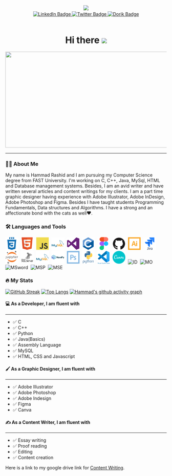 <div id="header" align="center">
  <img src="https://media1.giphy.com/media/JKo6P5QyuFkuhLlfVq/giphy.gif?cid=ecf05e471b0wg05ktj8hhwljf7ey8hcyqibwfzb7yf4tsc9e&rid=giphy.gif&ct=s" width="100"/>
</div>
<div id="header" align="center">
  <div id="badges">
  <a href="https://www.linkedin.com/in/hammad-rashid-2b51501aa/">
    <img src="https://img.shields.io/badge/LinkedIn-blue?style=for-the-badge&logo=linkedin&logoColor=white" alt="LinkedIn Badge"/>
    </a>
  <a href="https://twitter.com/hammad_rashid_">
    <img src="https://img.shields.io/badge/Twitter-red?style=for-the-badge&logo=twitter&logoColor=white" alt="Twitter Badge"/>
  </a>
    <a href="https://hammadrashidportfolio.dorik.io">
    <img src="https://img.shields.io/badge/Dorik-yellow?style=for-the-badge&logo=dorik&logoColor=white" alt="Dorik Badge"/>
  </a>
</div>
</div>
<div id="header" align="center">
  <img src="https://komarev.com/ghpvc/?username=Hammad1007&style=flat-square&color=blue" align="center" alt=""/>
</div>
<div id="header" align="center">
  <h1>
  Hi there
  <img src="https://media.giphy.com/media/hvRJCLFzcasrR4ia7z/giphy.gif" width="30px"/>
</h1>
</div>


<div align="center">
  <img src="https://media1.giphy.com/media/xVRRDVP6lqtNQJrzN7/giphy.gif?cid=ecf05e472wyd4o2k9a5ct2ygaz51wysyps2fuaev4aq8za20&rid=giphy.gif&ct=g" width="600" height="300"/>
</div>

---
### :man_technologist: About Me 
My name is Hammad Rashid and I am pursuing my Computer Science degree from FAST University. I'm working on C, C++, Java, MySql, HTML and Database management systems. Besides, I am an avid writer and have written several articles and content writings for my clients. I am a part time graphic designer having experience with Adobe Illustrator, Adobe InDesign, Adobe Photoshop and Figma. Besides I have taught students Programming Fundamentals, Data structures and Algorithms. I have a strong and an affectionate bond with the cats as well❤.

### :hammer_and_wrench: Languages and Tools 
<div>
  <img src="https://github.com/devicons/devicon/blob/master/icons/css3/css3-plain-wordmark.svg"  title="CSS3" alt="CSS" width="40" height="40"/>&nbsp;
  <img src="https://github.com/devicons/devicon/blob/master/icons/html5/html5-original.svg" title="HTML5" alt="HTML" width="40" height="40"/>&nbsp;
  <img src="https://github.com/devicons/devicon/blob/master/icons/javascript/javascript-original.svg" title="JavaScript" alt="JavaScript" width="40" height="40"/>&nbsp;
  <img src="https://github.com/devicons/devicon/blob/master/icons/mysql/mysql-original-wordmark.svg" title="MySQL"  alt="MySQL" width="40" height="40"/>&nbsp;
   <img src="https://github.com/devicons/devicon/blob/master/icons/visualstudio/visualstudio-plain.svg"  title="Visual Studio" alt="VS" width="40" height="40"/>&nbsp;
  <img src="https://github.com/devicons/devicon/blob/master/icons/c/c-original.svg"  title="C" alt="C" width="40" height="40"/>&nbsp;
  <img src="https://github.com/devicons/devicon/blob/master/icons/figma/figma-original.svg"  title="Figma" alt="Figma" width="40" height="40"/>&nbsp;
  <img src="https://github.com/devicons/devicon/blob/master/icons/github/github-original.svg"  title="Github" alt="github" width="40" height="40"/>&nbsp;
  <img src="https://github.com/devicons/devicon/blob/master/icons/illustrator/illustrator-line.svg"  title="Illustrator" alt="Ai" width="40" height="40"/>&nbsp;
  <img src="https://github.com/devicons/devicon/blob/master/icons/jira/jira-original-wordmark.svg"  title="Jira" alt="jira" width="40" height="40"/>&nbsp;
  <img src="https://github.com/devicons/devicon/blob/master/icons/jupyter/jupyter-original-wordmark.svg"  title="Jupyter" alt="Jupyter" width="40" height="40"/>&nbsp;
  <img src="https://github.com/devicons/devicon/blob/master/icons/microsoftsqlserver/microsoftsqlserver-plain-wordmark.svg"  title="SQL" alt="SQL" width="40" height="40"/>&nbsp;
  <img src="https://github.com/devicons/devicon/blob/master/icons/mysql/mysql-original-wordmark.svg"  title="MySQL" alt="MYSQL" width="40" height="40"/>&nbsp;
  <img src="https://github.com/devicons/devicon/blob/master/icons/numpy/numpy-original-wordmark.svg"  title="numpy" alt="numpy" width="40" height="40"/>&nbsp;
  <img src="https://github.com/devicons/devicon/blob/master/icons/photoshop/photoshop-line.svg"  title="PS" alt="PS" width="40" height="40"/>&nbsp;
  <img src="https://github.com/devicons/devicon/blob/master/icons/python/python-original-wordmark.svg"  title="Python" alt="Python" width="40" height="40"/>&nbsp;
    <img src="https://github.com/devicons/devicon/blob/master/icons/vscode/vscode-original-wordmark.svg"  title="VScode" alt="VSC" width="40" height="40"/>&nbsp;
    <img src="https://github.com/devicons/devicon/blob/master/icons/canva/canva-original.svg"  title="Canva" alt="Canva" width="40" height="40"/>&nbsp;
    <img src="https://cdn4.iconfinder.com/data/icons/logos-and-brands/512/4_Indesign_Adobe_logo_logos-512.png"  title="Indesign" alt="ID" width="40" height="40"/>&nbsp;
  <img src="https://upload.wikimedia.org/wikipedia/commons/thumb/5/5f/Microsoft_Office_logo_%282019–present%29.svg/2048px-Microsoft_Office_logo_%282019–present%29.svg.png"  title="Office" alt="MO" width="40" height="40"/>&nbsp;
  <img src="https://i.pinimg.com/564x/46/aa/96/46aa967637e21e2a7f7bbef5196a663c.jpg"  title="Word" alt="MSword" width="40" height="40"/>&nbsp;
  <img src="https://1000logos.net/wp-content/uploads/2020/08/Microsoft-PowerPoint-Logo-500x313.png"  title="Powerpoint" alt="MSP" width="60" height="40"/>&nbsp;
  <img src="https://upload.wikimedia.org/wikipedia/commons/thumb/3/34/Microsoft_Office_Excel_%282019–present%29.svg/2203px-Microsoft_Office_Excel_%282019–present%29.svg.png"  title="Excel" alt="MSE" width="40" height="40"/>&nbsp;
</div>

### :fire: My Stats 
[![GitHub Streak](https://github-readme-streak-stats.herokuapp.com?user=Hammad1007&theme=black-ice)](https://git.io/streak-stats)
[![Top Langs](https://github-readme-stats.vercel.app/api/top-langs/?username=Hammad1007&theme=tokyonight&layout=compact)](https://github.com/Hammad1007/github-readme-stats)
[![Hammad's github activity graph](https://github-readme-activity-graph.cyclic.app/graph?username=Hammad1007&bg_color=fffff0&color=708090&line=24292e&point=24292e&area=true&hide_border=true)](https://github.com/Hammad1007/github-readme-activity-graph)


#### :computer: As a Developer, I am fluent with 
***

- ✅ C
- ✅ C++
- ✅ Python
- ✅ Java(Basics)
- ✅ Assembly Language
- ✅ MySQL
- ✅ HTML, CSS and Javascript

#### 🖌️ As a Graphic Designer, I am fluent with 
***

- ✅ Adobe Illustrator
- ✅ Adobe Photoshop
- ✅ Adobe Indesign
- ✅ Figma
- ✅ Canva

#### ✍️ As a Content Writer, I am fluent with
***
- ✅ Essay writing
- ✅ Proof reading
- ✅ Editing
- ✅ Content creation

Here is a link to my google drive link for [Content Writing](https://drive.google.com/drive/u/0/folders/1subx9e3zdcuy8UOzIDZTtYgup06n42cb).
